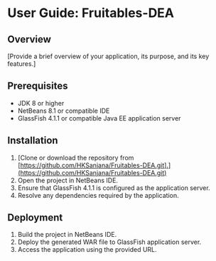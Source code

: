 # User Guide: Fruitables-DEA

## Overview

[Provide a brief overview of your application, its purpose, and its key features.]

## Prerequisites

- JDK 8 or higher
- NetBeans 8.1 or compatible IDE
- GlassFish 4.1.1 or compatible Java EE application server

## Installation

1. [Clone or download the repository from [https://github.com/HKSanjana/Fruitables-DEA.git].](https://github.com/HKSanjana/Fruitables-DEA.git)
2. Open the project in NetBeans IDE.
3. Ensure that GlassFish 4.1.1 is configured as the application server.
4. Resolve any dependencies required by the application.


## Deployment

1. Build the project in NetBeans IDE.
2. Deploy the generated WAR file to GlassFish application server.
3. Access the application using the provided URL.

